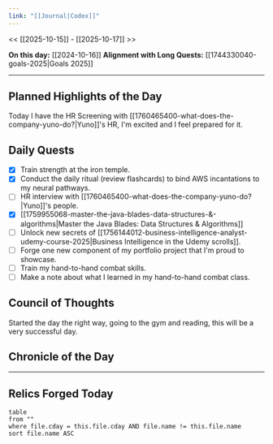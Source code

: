 ```yaml
---
link: "[[Journal|Codex]]"
---
```

<< [[2025-10-15]] - [[2025-10-17]] >>

**On this day:** [[2024-10-16]]
**Alignment with Long Quests:** [[1744330040-goals-2025|Goals 2025]]

---
## Planned Highlights of the Day
Today I have the HR Screening with [[1760465400-what-does-the-company-yuno-do?|Yuno]]'s HR, I'm excited and I feel prepared for it.

## Daily Quests
- [x] Train strength at the iron temple.
- [x] Conduct the daily ritual (review flashcards) to bind AWS incantations to my neural pathways.
- [ ] HR interview with [[1760465400-what-does-the-company-yuno-do?|Yuno]]'s people.
- [x] [[1759955068-master-the-java-blades-data-structures-&-algorithms|Master the Java Blades: Data Structures & Algorithms]]
- [ ] Unlock new secrets of [[1756144012-business-intelligence-analyst-udemy-course-2025|Business Intelligence in the Udemy scrolls]].
- [ ] Forge one new component of my portfolio project that I'm proud to showcase.
- [ ] Train my hand-to-hand combat skills.
- [ ] Make a note about what I learned in my hand-to-hand combat class.

## Council of Thoughts
Started the day the right way, going to the gym and reading, this will be a very successful day.

## Chronicle of the Day


---
## Relics Forged Today
```dataview
table
from ""
where file.cday = this.file.cday AND file.name != this.file.name
sort file.name ASC
```

